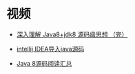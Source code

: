 

# 视频

 * [深入理解 Java8+jdk8 源码级思想 （完）](https://www.bilibili.com/video/av46434650?from=search&seid=17342892563183546999)


* [intellij IDEA导入java源码](https://www.cnblogs.com/gczmn/p/8795930.html)
* [Java 8源码阅读汇总](https://www.cnblogs.com/joemsu/p/7667509.html#_caption_2)

